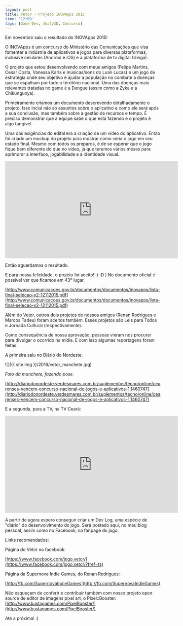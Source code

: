 ```yaml
---
layout: post
title: Vetor - Projeto INOVApps 2015
time: '12:09'
tags: [Game Dev, Unity3D, Concurso]
---
```


Em novembro saiu o resultado do INOVApps 2015!

O INOVApps é um concurso do Ministério das Comunicações que visa fomentar a indústria de aplicativos e jogos para diversas plataformas, inclusive celulares (Android e iOS) e a plataforma de tv digital (Ginga).

O projeto que estou desenvolvendo com meus amigos (Felipe Martins, Cesar Costa, Vanessa Karla e músicas/sons do Luan Lucas) é um jogo de estratégia onde seu objetivo é ajudar a população no combate a doenças que se espalham por todo o território nacional. Uma das doenças mais relevantes tratadas no game é a Dengue (assim como a Zyka e a Chikungunya).

<!--more-->

Primeiramente criamos um documento descrevendo detalhadamente o projeto. Isso inclui não só assuntos sobre o aplicativo e como ele será após a sua conclusão, mas também sobre a gestão de recursos e tempo. É preciso demonstrar que a equipe sabe o que está fazendo e o projeto é algo tangível.

Uma das exigências do edital era a criação de um vídeo do aplicativo. Então foi criado um mockup do projeto para mostrar como seria o jogo em seu estado final. Mesmo com todos os preparos, é de se esperar que o jogo fique bem diferente do que no vídeo, já que teremos vários meses para aprimorar a interface, jogabilidade e a identidade visual.

<iframe width="560" height="315" src="https://www.youtube.com/embed/Y5UT5qkUVbE" frameborder="0" allowfullscreen></iframe>

Então aguardamos o resultado. 

E para nossa felicidade, o projeto foi aceito!! ( :D )
No documento oficial é possível ver que ficamos em 43º lugar.

[http://www.comunicacoes.gov.br/documentos/documentos/inovapps/lista-final-selecao-v2-12112015.pdf](http://www.comunicacoes.gov.br/documentos/documentos/inovapps/lista-final-selecao-v2-12112015.pdf)

Além do Vetor, outros dois projetos de nossos amigos (Renan Rodrigues e Marcos Tadeu) foram aceitos também. Esses projetos são Leis para Todos e Jornada Cultural (respectivamente).

Como consequência de nossa aprovação, pessoas vieram nos procurar para divulgar o ocorrido na mídia. E com isso algumas reportagens foram feitas:

A primeira saiu no Diário do Nordeste:

![]({{ site.img }}/2016/vetor_manchete.jpg)

_Foto da manchete, fazendo pose._

[http://diariodonordeste.verdesmares.com.br/suplementos/tecno/online/cearenses-vencem-concurso-nacional-de-jogos-e-aplicativos-1.1460747](http://diariodonordeste.verdesmares.com.br/suplementos/tecno/online/cearenses-vencem-concurso-nacional-de-jogos-e-aplicativos-1.1460747)

E a segunda, para a TV, na TV Ceará:

<iframe width="560" height="315" src="https://www.youtube.com/embed/YN_h3nZnLvI" frameborder="0" allowfullscreen></iframe>

A partir de agora espero conseguir criar um Dev Log, uma espécie de "diário" do desenvolvimento do jogo. Será postado aqui, no meu blog pessoal, assim como no Facebook, na fanpage do jogo.

Links recomendados:

Página do Vetor no facebook:

[https://www.facebook.com/jogo.vetor/](https://www.facebook.com/jogo.vetor/?fref=ts)

Página da Supernova Indie Games, do Renan Rodrigues:

[http://fb.com/SupernovaIndieGames](http://fb.com/SupernovaIndieGames)

Não esqueçam de conferir e contribuir também com nosso projeto open source de editor de imagens pixel art, o Pixel::Booster:
[http://www.bustagames.com/PixelBooster/](http://www.bustagames.com/PixelBooster/)

Até a próxima! :)
